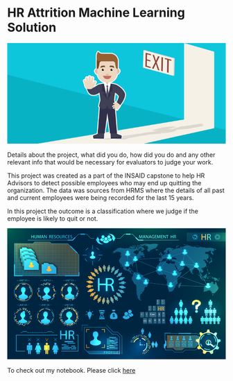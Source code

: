 # HR Attrition Machine Learning Solution
![enter image description here](https://github.com/sureshkandipalli/hr-employee-attrition/blob/main/Attrtion.png?raw=true)

Details about the project, what did you do, how did you do and any other relevant info that would be necessary for evaluators to judge your work.

This project was created as a part of the INSAID capstone to help HR Advisors to detect possible employees who may end up quitting the organization. The data was sources from HRMS where the details of all past and current employees were being recorded for the last 15 years. 

In this project the outcome is a classification where we judge if the employee is likely to quit or not.

![enter image description here](https://github.com/sureshkandipalli/hr-employee-attrition/blob/main/hr-analytics-10.jpg?raw=true)

To check out my notebook. Please click [here](https://github.com/sureshkandipalli/hr-employee-attrition/blob/main/HR_Analytics.ipynb)

